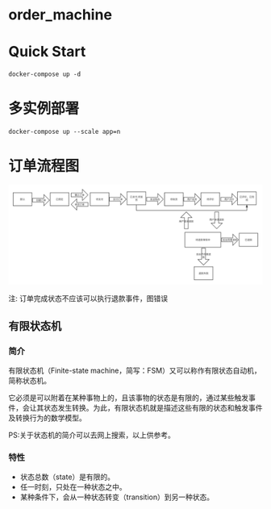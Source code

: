 # order_machine

# Quick Start
```shell
docker-compose up -d
```

# 多实例部署
```shell
docker-compose up --scale app=n
```

# 订单流程图
![订单流程图](./订单流程图.png)

注: 订单完成状态不应该可以执行退款事件，图错误
## 有限状态机

### 简介
有限状态机（Finite-state machine，简写：FSM）又可以称作有限状态自动机，简称状态机。

它必须是可以附着在某种事物上的，且该事物的状态是有限的，通过某些触发事件，会让其状态发生转换。为此，有限状态机就是描述这些有限的状态和触发事件及转换行为的数学模型。

PS:关于状态机的简介可以去网上搜索，以上供参考。

### 特性
- 状态总数（state）是有限的。
- 任一时刻，只处在一种状态之中。
- 某种条件下，会从一种状态转变（transition）到另一种状态。